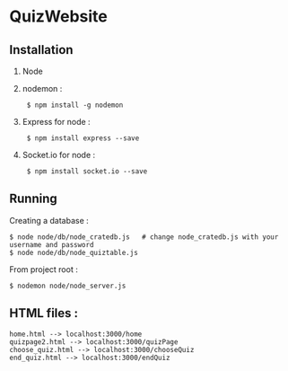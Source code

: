 # QuizWebsite

## Installation

1) Node
2) nodemon : 
        
        $ npm install -g nodemon
        
3) Express for node : 

        $ npm install express --save
        
4) Socket.io for node : 

        $ npm install socket.io --save

## Running

Creating a database :

    $ node node/db/node_cratedb.js   # change node_cratedb.js with your username and password
    $ node node/db/node_quiztable.js


From project root :

    $ nodemon node/node_server.js
    

## HTML files :

    home.html --> localhost:3000/home
    quizpage2.html --> localhost:3000/quizPage
    choose_quiz.html --> localhost:3000/chooseQuiz
    end_quiz.html --> localhost:3000/endQuiz
